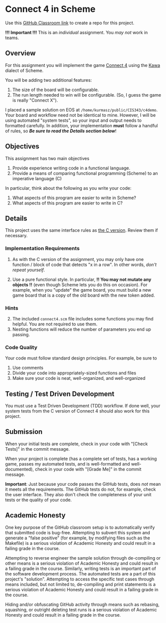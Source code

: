 # Connect 4 in Scheme

Use this [GitHub Classroom link]() to create a repo for this project.

**!!! Important !!!** This is an _individual_ assignment.  You _may not_ work in teams.

## Overview

For this assignment you will implement the game [Connect 4](https://kevinshannon.dev/connect4) using the [Kawa](https://www.gnu.org/software/kawa) dialect of Scheme. 

You will be adding two additional features:
1. The size of the board will be configurable.
2. The run length needed to win will be configurable.  (So, I guess the game is really "Connect X").

I placed a sample solution on EOS at `/home/kurmasz/public/CIS343/c4demo`.  Your board and workflow need not be identical to mine.  However, I will be using automated "system tests", so your input and output needs to formatted carefully.  In addition, your implementation **must** follow a handful of rules, so **_Be sure to read the Details section below_**!

## Objectives

This assignment has two main objectives
1. Provide experience writing code in a functional language.
2. Provide a means of comparing functional programming (Scheme) to an imperative language (C)

In particular, think about the following as you write your code:
1. What aspects of this program are easier to write in Scheme?
2. What aspects of this program are easier to write in C?

## Details

This project uses the same interface rules as [the C version](https://github.com/kurmasz-assignments/cis343-connect4-c).  Review them if necessary.

### Implementation Requirements

1. As with the C version of the assignment, you may only have one function / block of code that detects "x in a row".  In other words, *don't repeat yourself*.

2. Use a pure functional style.  In particular, **!! You may not mutate any objects !!** (even though Scheme lets you do this on occasion). For example, when you "update" the game board, you must build a new game board that is a copy of the old board with the new token added.

### Hints

2. The included `connect4.scm` file includes some functions you may find helpful.  You are not required to use them.
3. Nesting functions will reduce the number of parameters you end up passing.

### Code Quality

Your code must follow standard design principles.  For example, be sure to
   1. Use comments 
   2. Divide your code into appropriately-sized functions and files
   3. Make sure your code is neat, well-organized, and well-organized

## Testing / Test Driven Development

You must use a Test Driven Development (TDD) workflow.  If done well, your system tests from the C version of Connect 4 should also work for this project.

## Submission

When your initial tests are complete, check in your code with "[Check Tests]" in the commit message.

When your project is complete (has a complete set of tests, has a working game, passes my automated tests, and is well-formatted and well-documented), 
check in your code with "[Grade Me]" in the commit message.

**Important**: Just because your code passes the GitHub tests, does _not_ mean it meets all the requirements. The GitHub tests do not, for example, check the user interface.  They also don't check the completeness of your unit tests or the quality of your code.

## Academic Honesty

One key purpose of the GitHub classroom setup is to automatically verify that submitted code is bug-free.  Attempting to subvert this system and generate a "false positive" (for example, by modifying files such as the Makefile) is a serious violation of Academic Honesty and could result in a failing grade in the course.

Attempting to reverse engineer the sample solution through de-compiling or other means is a serious violation of Academic Honesty and could result in a failing grade in the course.  Similarly, writing tests is an important part of the software development process. The automated tests are a part of this project's "solution".  Attempting to access the specific test cases through means included, but not limited to, de-compiling and print statements is a serious violation of Academic Honesty and could result in a failing grade in the course.

Hiding and/or obfuscating GitHub activity through means such as rebasing, squashing, or outright deleting test runs is a serious violation of Academic Honesty and could result in a failing grade in the course.



